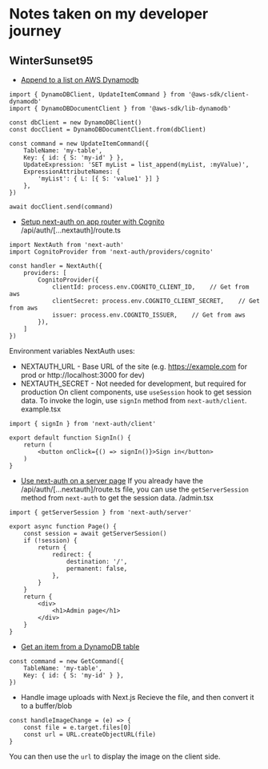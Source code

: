 # Notes taken on my developer journey
## WinterSunset95

- [Append to a list on AWS Dynamodb](https://stackoverflow.com/questions/31288085/how-to-append-a-value-to-list-attribute-on-aws-dynamodb)
```
import { DynamoDBClient, UpdateItemCommand } from '@aws-sdk/client-dynamodb'
import { DynamoDBDocumentClient } from '@aws-sdk/lib-dynamodb'

const dbClient = new DynamoDBClient()
const docClient = DynamoDBDocumentClient.from(dbClient)

const command = new UpdateItemCommand({
    TableName: 'my-table',
    Key: { id: { S: 'my-id' } },
    UpdateExpression: 'SET myList = list_append(myList, :myValue)',
    ExpressionAttributeNames: { 
        'myList': { L: [{ S: 'value1' }] }
    },
})

await docClient.send(command)
```

- [Setup next-auth on app router with Cognito](https://next-auth.js.org/providers/aws-cognito)
/api/auth/[...nextauth]/route.ts
```
import NextAuth from 'next-auth'
import CognitoProvider from 'next-auth/providers/cognito'

const handler = NextAuth({
    providers: [
        CognitoProvider({
            clientId: process.env.COGNITO_CLIENT_ID,    // Get from aws
            clientSecret: process.env.COGNITO_CLIENT_SECRET,    // Get from aws
            issuer: process.env.COGNITO_ISSUER,    // Get from aws
        }),
    ]
})
```
Environment variables NextAuth uses:
- NEXTAUTH_URL - Base URL of the site (e.g. https://example.com for prod or http://localhost:3000 for dev)
- NEXTAUTH_SECRET - Not needed for development, but required for production
On client components, use `useSession` hook to get session data.
To invoke the login, use `signIn` method from `next-auth/client`.
example.tsx
```
import { signIn } from 'next-auth/client'

export default function SignIn() {
    return (
        <button onClick={() => signIn()}>Sign in</button>
    )
}
```

- [Use next-auth on a server page](#auth)
If you already have the /api/auth/[...nextauth]/route.ts file, you can use the `getServerSession` method from `next-auth` to get the session data.
/admin.tsx
```
import { getServerSession } from 'next-auth/server'

export async function Page() {
    const session = await getServerSession()
    if (!session) {
        return {
            redirect: {
                destination: '/',
                permanent: false,
            },
        }
    }
    return {
        <div>
            <h1>Admin page</h1>
        </div>
    }
}
```

- [Get an item from a DynamoDB table](https://docs.aws.amazon.com/amazondynamodb/latest/developerguide/programming-with-javascript.html#programming-with-javascript-high-level-client)
```
const command = new GetCommand({
    TableName: 'my-table',
    Key: { id: { S: 'my-id' } },
})
```

- Handle image uploads with Next.js
Recieve the file, and then convert it to a buffer/blob
```
const handleImageChange = (e) => {
    const file = e.target.files[0]
    const url = URL.createObjectURL(file)
}
```
You can then use the `url` to display the image on the client side.

